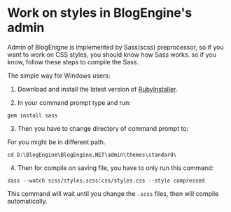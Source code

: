 # Work on styles in BlogEngine's admin

Admin of BlogEnigne is implemented by Sass(scss) preprocessor, so if you want to work on CSS styles, you should know how Sass works. so if you know, follow these steps to compile the Sass.

The simple way for Windows users:

1. Download and install the latest version of [RubyInstaller].

2. In your command prompt type and run:

  `gem install sass`

3. Then you have to change directory of command prompt to:

  For you might be in different path.

  `cd D:\BlogEngine\BlogEngine.NET\admin\themes\standard\`

4. Then for compile on saving file, you have to only run this command:

  `sass --watch scss/styles.scss:css/styles.css --style compressed`

  This command will wait until you change the `.scss` files, then will compile automatically.

[rubyinstaller]: http://rubyinstaller.org/downloads/
